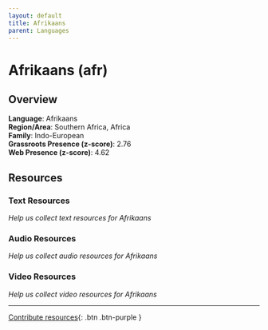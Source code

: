```yaml
---
layout: default
title: Afrikaans
parent: Languages
---
```


# Afrikaans (afr)

## Overview

**Language**: Afrikaans  
**Region/Area**: Southern Africa, Africa  
**Family**: Indo-European  
**Grassroots Presence (z-score)**: 2.76  
**Web Presence (z-score)**: 4.62  

## Resources

### Text Resources
*Help us collect text resources for Afrikaans*

### Audio Resources
*Help us collect audio resources for Afrikaans*

### Video Resources
*Help us collect video resources for Afrikaans*

---

[Contribute resources](https://forms.office.com/e/1SfLJx3u1r){: .btn .btn-purple }
